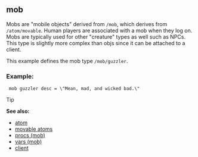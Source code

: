 ## mob


Mobs are \"mobile objects\" derived from `/mob`, which derives
from `/atom/movable`. Human players are associated with a mob when they
log on. Mobs are typically used for other \"creature\" types as well
such as NPCs. This type is slightly more complex than objs since it can
be attached to a client. 

This example defines the mob type
`/mob/guzzler`.
### Example:

``` dm
 mob guzzler desc = \"Mean, mad, and wicked bad.\"

```


> [!TIP] 
> **See also:**
> +   [atom](/ref/atom.md) 
> +   [movable atoms](/ref/atom/movable.md) 
> +   [procs (mob)](/ref/mob/proc.md) 
> +   [vars (mob)](/ref/mob/var.md) 
> +   [client](/ref/client.md) 